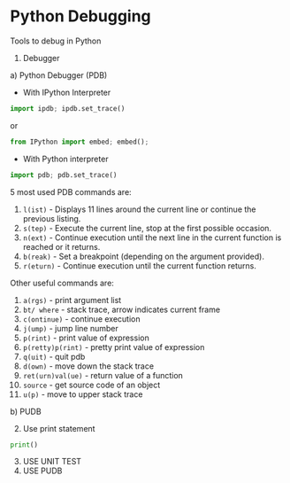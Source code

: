# Python Debugging
Tools to debug in Python

1. Debugger

a) Python Debugger (PDB)

- With IPython Interpreter 

```python
import ipdb; ipdb.set_trace() 
```
or 
```python
from IPython import embed; embed();
```

- With Python interpreter

```python
import pdb; pdb.set_trace()
```
5 most used PDB commands are:

1. `l(ist)` - Displays 11 lines around the current line or continue the previous listing.
2. `s(tep)` - Execute the current line, stop at the first possible occasion.
3. `n(ext)` - Continue execution until the next line in the current function is reached or it returns.
4. `b(reak)` - Set a breakpoint (depending on the argument provided).
5. `r(eturn)` - Continue execution until the current function returns.

Other useful commands are:
1. `a(rgs)` - print argument list
2. `bt/ where` - stack trace, arrow indicates current frame
3. `c(ontinue)` - continue execution
4. `j(ump)` - jump line number
5. `p(rint)` - print value of expression
6. `p(retty)p(rint)` - pretty print value of expression
7. `q(uit)` - quit pdb
8. `d(own)` - move down the stack trace
9. `ret(urn)val(ue)` - return value of a function
10. `source` - get source code of an object
11. `u(p)` - move to upper stack trace


b) PUDB

2. Use print statement

```python
print()
```

3. USE UNIT TEST
4. USE PUDB

